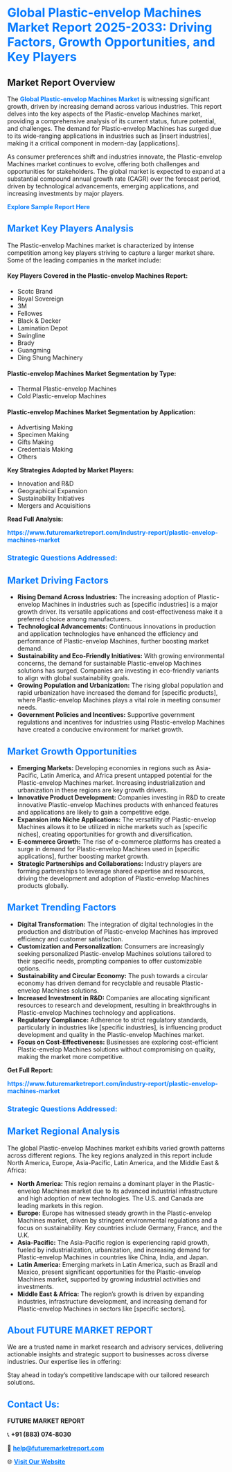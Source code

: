 <h1 style="color: #007BFF;">Global Plastic-envelop Machines Market Report 2025-2033: Driving Factors, Growth Opportunities, and Key Players</h1>

<section id="overview">
<h2>Market Report Overview</h2>
<p>The <a href="https://www.futuremarketreport.com/industry-report/plastic-envelop-machines-market" style="color: #007BFF; text-decoration: none;"><strong>Global Plastic-envelop Machines Market</strong></a> is witnessing significant growth, driven by increasing demand across various industries. This report delves into the key aspects of the Plastic-envelop Machines market, providing a comprehensive analysis of its current status, future potential, and challenges. The demand for Plastic-envelop Machines has surged due to its wide-ranging applications in industries such as [insert industries], making it a critical component in modern-day [applications].</p>
<p>As consumer preferences shift and industries innovate, the Plastic-envelop Machines market continues to evolve, offering both challenges and opportunities for stakeholders. The global market is expected to expand at a substantial compound annual growth rate (CAGR) over the forecast period, driven by technological advancements, emerging applications, and increasing investments by major players.</p>
</section>

<section id="overview">
<p><a href="https://www.futuremarketreport.com/request-sample/reportId=82962" style="color: #007BFF; text-decoration: none;"><strong>Explore Sample Report Here</strong></a></p>
</section>

<section id="key-players">
<h2 style="color: #007BFF;">Market Key Players Analysis</h2>
<p>The Plastic-envelop Machines market is characterized by intense competition among key players striving to capture a larger market share. Some of the leading companies in the market include:</p>
<h4>Key Players Covered in the Plastic-envelop Machines Report:</h4>
<ul><li>Scotc Brand</li><li>Royal Sovereign</li><li>3M</li><li>Fellowes</li><li>Black &amp; Decker</li><li>Lamination Depot</li><li>Swingline</li><li>Brady</li><li>Guangming</li><li>Ding Shung Machinery</li></ul>
<h4>Plastic-envelop Machines Market Segmentation by Type:</h4>
<ul><li>Thermal Plastic-envelop Machines</li><li>Cold Plastic-envelop Machines</li></ul>

<h4>Plastic-envelop Machines Market Segmentation by Application:</h4>
<ul><li>Advertising Making</li><li>Specimen Making</li><li>Gifts Making</li><li>Credentials Making</li><li>Others</li></ul>
<p><strong>Key Strategies Adopted by Market Players:</strong></p>
<ul>
<li>Innovation and R&D</li>
<li>Geographical Expansion</li>
<li>Sustainability Initiatives</li>
<li>Mergers and Acquisitions</li>
</ul>
</section>

<section>
<p><strong>Read Full Analysis: </strong></p><a href="https://www.futuremarketreport.com/industry-report/plastic-envelop-machines-market" style="color: #007BFF; text-decoration: none;"><strong>https://www.futuremarketreport.com/industry-report/plastic-envelop-machines-market</strong></a>
<h3 style="color: #007BFF;">Strategic Questions Addressed:</h3>
</section>

<section id="driving-factors">
<h2 style="color: #007BFF;">Market Driving Factors</h2>
<ul>
<li><strong>Rising Demand Across Industries:</strong> The increasing adoption of Plastic-envelop Machines in industries such as [specific industries] is a major growth driver. Its versatile applications and cost-effectiveness make it a preferred choice among manufacturers.</li>
<li><strong>Technological Advancements:</strong> Continuous innovations in production and application technologies have enhanced the efficiency and performance of Plastic-envelop Machines, further boosting market demand.</li>
<li><strong>Sustainability and Eco-Friendly Initiatives:</strong> With growing environmental concerns, the demand for sustainable Plastic-envelop Machines solutions has surged. Companies are investing in eco-friendly variants to align with global sustainability goals.</li>
<li><strong>Growing Population and Urbanization:</strong> The rising global population and rapid urbanization have increased the demand for [specific products], where Plastic-envelop Machines plays a vital role in meeting consumer needs.</li>
<li><strong>Government Policies and Incentives:</strong> Supportive government regulations and incentives for industries using Plastic-envelop Machines have created a conducive environment for market growth.</li>
</ul>
</section>

<section id="growth-opportunities">
<h2 style="color: #007BFF;">Market Growth Opportunities</h2>
<ul>
<li><strong>Emerging Markets:</strong> Developing economies in regions such as Asia-Pacific, Latin America, and Africa present untapped potential for the Plastic-envelop Machines market. Increasing industrialization and urbanization in these regions are key growth drivers.</li>
<li><strong>Innovative Product Development:</strong> Companies investing in R&D to create innovative Plastic-envelop Machines products with enhanced features and applications are likely to gain a competitive edge.</li>
<li><strong>Expansion into Niche Applications:</strong> The versatility of Plastic-envelop Machines allows it to be utilized in niche markets such as [specific niches], creating opportunities for growth and diversification.</li>
<li><strong>E-commerce Growth:</strong> The rise of e-commerce platforms has created a surge in demand for Plastic-envelop Machines used in [specific applications], further boosting market growth.</li>
<li><strong>Strategic Partnerships and Collaborations:</strong> Industry players are forming partnerships to leverage shared expertise and resources, driving the development and adoption of Plastic-envelop Machines products globally.</li>
</ul>
</section>

<section id="trending-factors">
<h2 style="color: #007BFF;">Market Trending Factors</h2>
<ul>
<li><strong>Digital Transformation:</strong> The integration of digital technologies in the production and distribution of Plastic-envelop Machines has improved efficiency and customer satisfaction.</li>
<li><strong>Customization and Personalization:</strong> Consumers are increasingly seeking personalized Plastic-envelop Machines solutions tailored to their specific needs, prompting companies to offer customizable options.</li>
<li><strong>Sustainability and Circular Economy:</strong> The push towards a circular economy has driven demand for recyclable and reusable Plastic-envelop Machines solutions.</li>
<li><strong>Increased Investment in R&D:</strong> Companies are allocating significant resources to research and development, resulting in breakthroughs in Plastic-envelop Machines technology and applications.</li>
<li><strong>Regulatory Compliance:</strong> Adherence to strict regulatory standards, particularly in industries like [specific industries], is influencing product development and quality in the Plastic-envelop Machines market.</li>
<li><strong>Focus on Cost-Effectiveness:</strong> Businesses are exploring cost-efficient Plastic-envelop Machines solutions without compromising on quality, making the market more competitive.</li>
</ul>
</section>

<section>
<p><strong>Get Full Report: </strong></p><a href="https://www.futuremarketreport.com/industry-report/plastic-envelop-machines-market" style="color: #007BFF; text-decoration: none;"><strong>https://www.futuremarketreport.com/industry-report/plastic-envelop-machines-market</strong></a>
<h3 style="color: #007BFF;">Strategic Questions Addressed:</h3>
</section>


<section id="regional-analysis">
<h2 style="color: #007BFF;">Market Regional Analysis</h2>
<p>The global Plastic-envelop Machines market exhibits varied growth patterns across different regions. The key regions analyzed in this report include North America, Europe, Asia-Pacific, Latin America, and the Middle East & Africa:</p>
<ul>
<li><strong>North America:</strong> This region remains a dominant player in the Plastic-envelop Machines market due to its advanced industrial infrastructure and high adoption of new technologies. The U.S. and Canada are leading markets in this region.</li>
<li><strong>Europe:</strong> Europe has witnessed steady growth in the Plastic-envelop Machines market, driven by stringent environmental regulations and a focus on sustainability. Key countries include Germany, France, and the U.K.</li>
<li><strong>Asia-Pacific:</strong> The Asia-Pacific region is experiencing rapid growth, fueled by industrialization, urbanization, and increasing demand for Plastic-envelop Machines in countries like China, India, and Japan.</li>
<li><strong>Latin America:</strong> Emerging markets in Latin America, such as Brazil and Mexico, present significant opportunities for the Plastic-envelop Machines market, supported by growing industrial activities and investments.</li>
<li><strong>Middle East & Africa:</strong> The region’s growth is driven by expanding industries, infrastructure development, and increasing demand for Plastic-envelop Machines in sectors like [specific sectors].</li>
</ul>
</section>

<footer>
<h2 style="color: #007BFF;">About FUTURE MARKET REPORT</h2>
<p>We are a trusted name in market research and advisory services, delivering actionable insights and strategic support to businesses across diverse industries. Our expertise lies in offering:</p>

<p>Stay ahead in today’s competitive landscape with our tailored research solutions.</p>

<h2 style="color: #007BFF;">Contact Us:</h2>
<p><strong>FUTURE MARKET REPORT</strong></p>
<p>📞 <strong>+91 (883) 074-8030</strong></p>
<p>📧 <strong><a href="mailto:help@futuremarketreport.com" style="color: #007BFF;">help@futuremarketreport.com</a></strong></p>
<p>🌐 <strong><a href="https://www.futuremarketreport.com/" style="color: #007BFF;">Visit Our Website</a></strong></p>
</footer>